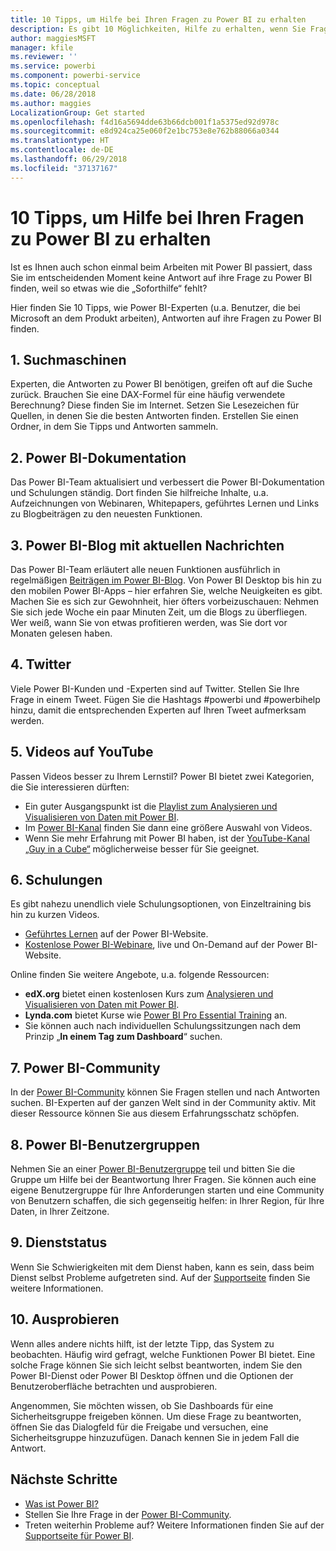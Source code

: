 ```yaml
---
title: 10 Tipps, um Hilfe bei Ihren Fragen zu Power BI zu erhalten
description: Es gibt 10 Möglichkeiten, Hilfe zu erhalten, wenn Sie Fragen zur Funktionsweise von Power BI haben.
author: maggiesMSFT
manager: kfile
ms.reviewer: ''
ms.service: powerbi
ms.component: powerbi-service
ms.topic: conceptual
ms.date: 06/28/2018
ms.author: maggies
LocalizationGroup: Get started
ms.openlocfilehash: f4d16a5694dde63b66dcb001f1a5375ed92d978c
ms.sourcegitcommit: e8d924ca25e060f2e1bc753e8e762b88066a0344
ms.translationtype: HT
ms.contentlocale: de-DE
ms.lasthandoff: 06/29/2018
ms.locfileid: "37137167"
---
```

# <a name="10-tips-for-getting-help-with-your-power-bi-questions"></a>10 Tipps, um Hilfe bei Ihren Fragen zu Power BI zu erhalten
Ist es Ihnen auch schon einmal beim Arbeiten mit Power BI passiert, dass Sie im entscheidenden Moment keine Antwort auf ihre Frage zu Power BI finden, weil so etwas wie die „Soforthilfe“ fehlt? 

Hier finden Sie 10 Tipps, wie Power BI-Experten (u.a. Benutzer, die bei Microsoft an dem Produkt arbeiten), Antworten auf ihre Fragen zu Power BI finden.

## <a name="1-use-a-search-engine"></a>1. Suchmaschinen
Experten, die Antworten zu Power BI benötigen, greifen oft auf die Suche zurück. Brauchen Sie eine DAX-Formel für eine häufig verwendete Berechnung? Diese finden Sie im Internet. Setzen Sie Lesezeichen für Quellen, in denen Sie die besten Antworten finden. Erstellen Sie einen Ordner, in dem Sie Tipps und Antworten sammeln.


## <a name="2-check-the-power-bi-documentation"></a>2. Power BI-Dokumentation
Das Power BI-Team aktualisiert und verbessert die Power BI-Dokumentation und Schulungen ständig. Dort finden Sie hilfreiche Inhalte, u.a. Aufzeichnungen von Webinaren, Whitepapers, geführtes Lernen und Links zu Blogbeiträgen zu den neuesten Funktionen.

## <a name="3-read-the-power-bi-blog-for-the-latest-news"></a>3. Power BI-Blog mit aktuellen Nachrichten
Das Power BI-Team erläutert alle neuen Funktionen ausführlich in regelmäßigen [Beiträgen im Power BI-Blog](https://powerbi.microsoft.com/blog/). Von Power BI Desktop bis hin zu den mobilen Power BI-Apps – hier erfahren Sie, welche Neuigkeiten es gibt. Machen Sie es sich zur Gewohnheit, hier öfters vorbeizuschauen: Nehmen Sie sich jede Woche ein paar Minuten Zeit, um die Blogs zu überfliegen. Wer weiß, wann Sie von etwas profitieren werden, was Sie dort vor Monaten gelesen haben.

## <a name="4-try-twitter"></a>4. Twitter
Viele Power BI-Kunden und -Experten sind auf Twitter. Stellen Sie Ihre Frage in einem Tweet. Fügen Sie die Hashtags #powerbi und #powerbihelp hinzu, damit die entsprechenden Experten auf Ihren Tweet aufmerksam werden.

## <a name="5-watch-videos-on-youtube"></a>5. Videos auf YouTube
Passen Videos besser zu Ihrem Lernstil? Power BI bietet zwei Kategorien, die Sie interessieren dürften:

* Ein guter Ausgangspunkt ist die [Playlist zum Analysieren und Visualisieren von Daten mit Power BI](https://www.youtube.com/playlist?list=PL1N57mwBHtN0JFoKSR0n-tBkUJHeMP2cP).
* Im [Power BI-Kanal](https://www.youtube.com/user/mspowerbi/videos) finden Sie dann eine größere Auswahl von Videos.
* Wenn Sie mehr Erfahrung mit Power BI haben, ist der [YouTube-Kanal „Guy in a Cube“](https://www.youtube.com/channel/UCFp1vaKzpfvoGai0vE5VJ0w) möglicherweise besser für Sie geeignet.

## <a name="6-attend-training"></a>6. Schulungen
Es gibt nahezu unendlich viele Schulungsoptionen, von Einzeltraining bis hin zu kurzen Videos.

* [Geführtes Lernen](guided-learning/gettingstarted.yml?tutorial-step=1) auf der Power BI-Website.
* [Kostenlose Power BI-Webinare](webinars.md), live und On-Demand auf der Power BI-Website.

Online finden Sie weitere Angebote, u.a. folgende Ressourcen:

* **edX.org** bietet einen kostenlosen Kurs zum [Analysieren und Visualisieren von Daten mit Power BI](https://www.edx.org/course/analyzing-visualizing-data-power-bi-microsoft-dat207x-4).
* **Lynda.com** bietet Kurse wie [Power BI Pro Essential Training](https://www.lynda.com/Power-BI-tutorials/Power-BI-Pro-Essential-Training/485820-2.html) an.
* Sie können auch nach individuellen Schulungssitzungen nach dem Prinzip „**In einem Tag zum Dashboard**“ suchen.

## <a name="7-ask-or-search-in-the-power-bi-community"></a>7. Power BI-Community
In der [Power BI-Community](http://community.powerbi.com) können Sie Fragen stellen und nach Antworten suchen. BI-Experten auf der ganzen Welt sind in der Community aktiv. Mit dieser Ressource können Sie aus diesem Erfahrungsschatz schöpfen.

## <a name="8-join-or-create-a-power-bi-user-group"></a>8. Power BI-Benutzergruppen
Nehmen Sie an einer [Power BI-Benutzergruppe](https://community.powerbi.com/t5/Power-BI-User-Groups/ct-p/Groups) teil und bitten Sie die Gruppe um Hilfe bei der Beantwortung Ihrer Fragen. Sie können auch eine eigene Benutzergruppe für Ihre Anforderungen starten und eine Community von Benutzern schaffen, die sich gegenseitig helfen: in Ihrer Region, für Ihre Daten, in Ihrer Zeitzone.

## <a name="9-check-the-service-status"></a>9. Dienststatus
Wenn Sie Schwierigkeiten mit dem Dienst haben, kann es sein, dass beim Dienst selbst Probleme aufgetreten sind. Auf der [Supportseite](https://powerbi.microsoft.com/support/) finden Sie weitere Informationen.

## <a name="10-just-try-it"></a>10. Ausprobieren
Wenn alles andere nichts hilft, ist der letzte Tipp, das System zu beobachten. Häufig wird gefragt, welche Funktionen Power BI bietet. Eine solche Frage können Sie sich leicht selbst beantworten, indem Sie den Power BI-Dienst oder Power BI Desktop öffnen und die Optionen der Benutzeroberfläche betrachten und ausprobieren.

Angenommen, Sie möchten wissen, ob Sie Dashboards für eine Sicherheitsgruppe freigeben können. Um diese Frage zu beantworten, öffnen Sie das Dialogfeld für die Freigabe und versuchen, eine Sicherheitsgruppe hinzuzufügen. Danach kennen Sie in jedem Fall die Antwort.

## <a name="next-steps"></a>Nächste Schritte
* [Was ist Power BI?](power-bi-overview.md)
* Stellen Sie Ihre Frage in der [Power BI-Community](http://community.powerbi.com/).
* Treten weiterhin Probleme auf? Weitere Informationen finden Sie auf der [Supportseite für Power BI](https://powerbi.microsoft.com/support/).

